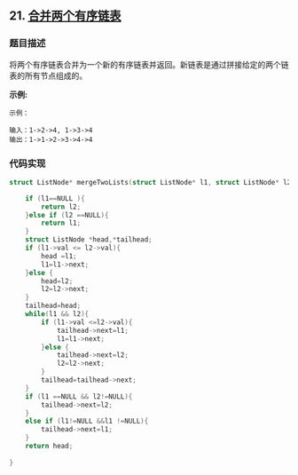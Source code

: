 ## 21. [合并两个有序链表](https://leetcode-cn.com/problems/merge-two-sorted-lists/)

### 题目描述
将两个有序链表合并为一个新的有序链表并返回。新链表是通过拼接给定的两个链表的所有节点组成的。 

**示例:**
```
示例：

输入：1->2->4, 1->3->4
输出：1->1->2->3->4->4
```
### 代码实现
```c
struct ListNode* mergeTwoLists(struct ListNode* l1, struct ListNode* l2){

    if (l1==NULL ){
        return l2;
    }else if (l2 ==NULL){
        return l1;
    }
    struct ListNode *head,*tailhead;
    if (l1->val <= l2->val){
        head =l1;
        l1=l1->next;
    }else {
        head=l2;
        l2=l2->next;
    }
    tailhead=head;
    while(l1 && l2){
        if (l1->val <=l2->val){
            tailhead->next=l1;
            l1=l1->next;
        }else {
            tailhead->next=l2;
            l2=l2->next;
        }
        tailhead=tailhead->next;
    }
    if (l1 ==NULL && l2!=NULL){
        tailhead->next=l2;
    }
    else if (l1!=NULL &&l1 !=NULL){
        tailhead->next=l1;
    }
    return head;
    
}
```
